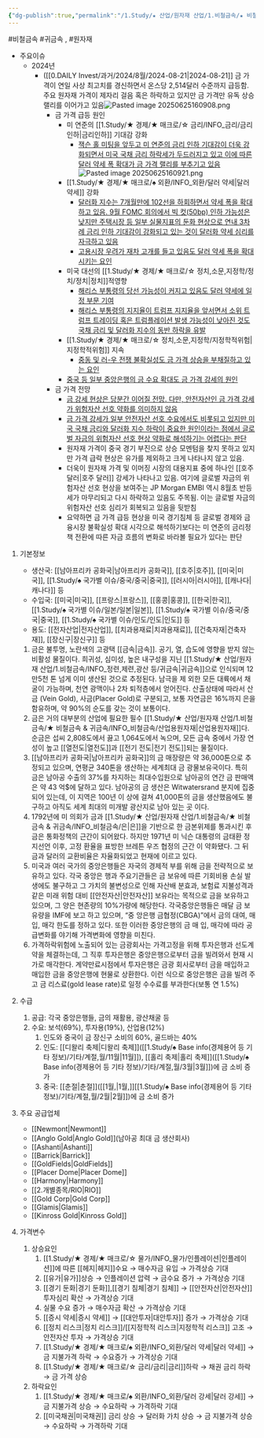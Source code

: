 ```yaml
---
{"dg-publish":true,"permalink":"/1.Study/★ 산업/원자재 산업/1.비철금속/★ 비철금속 & 귀금속/금/금/","created":"2024-11-20T21:02:28.694+09:00","updated":"2025-06-25T16:09:23.558+09:00"}
---
```


#비철금속 #귀금속 , #원자재 



- 주요이슈
	- 2024년
		- ([[0.DAILY Invest/과거/2024/8월/2024-08-21\|2024-08-21]] 금 가격이 연일 사상 최고치를 경신하면서 온스당 2,514달러 수준까지 급등함. 주요 원자재 가격이 제자리 걸음 혹은 하락하고 있지만 금 가격만 유독 상승 랠리를 이어가고 있음![Pasted image 20250625160908.png](/img/user/attachments/Pasted%20image%2020250625160908.png)
			- 금 가격 급등 원인
				- 미 연준의 [[1.Study/★ 경제/★ 매크로/☆ 금리/INFO_금리/금리인하\|금리인하]] 기대감 강화
					- [잭슨 홀 미팅을 앞두고 미 연준의 금리 인하 기대감이 더욱 강화되면서 미국 국채 금리 하락세가 두드러지고 있고 이에 따른 달러 약세 폭 확대가 금 가격 랠리를 부추기고 있음](8.21_금%20가격%20급등이%20시사하는%20것은.pdf#page=2&selection=31,0,83,2&color=yellow)![Pasted image 20250625160921.png](/img/user/attachments/Pasted%20image%2020250625160921.png)
				- [[1.Study/★ 경제/★ 매크로/♠ 외환/INFO_외환/달러 약세\|달러 약세]] 강화
					- [달러화 지수는 7개월만에 102선을 하회하면서 약세 폭을 확대하고 있음. 9월 FOMC 회의에서 빅 컷(50bp) 인하 가능성은 낮지만 주택시장 등 일부 실물지표의 둔화 현상으로 연내 3차례 금리 인하 기대감이 강화되고 있는 것이 달러화 약세 심리를 자극하고 있음](8.21_금%20가격%20급등이%20시사하는%20것은.pdf#page=2&selection=87,0,165,2&color=yellow)
					- [고용시장 우려가 재차 고개를 들고 있음도 달러 약세 폭을 확대시키는 요인](8.21_금%20가격%20급등이%20시사하는%20것은.pdf#page=2&selection=171,0,192,0&color=yellow)
				- 미국 대선의 [[1.Study/★ 경제/★ 매크로/☆ 정치,소문,지정학/정치/정치\|정치]]적영향
					- [해리스 부통령의 당선 가능성이 커지고 있음도 달러 약세에 일정 부문 기여](8.21_금%20가격%20급등이%20시사하는%20것은.pdf#page=2&selection=279,1,298,2&color=yellow)
					- [해리스 부통령의 지지율이 트럼프 지지율을 앞서면서 소위 트럼프 트레이딩 혹은 트럼플레이션 발생 가능성이 낮아진 것도 국채 금리 및 달러화 지수의 동반 하락을 유발](8.21_금%20가격%20급등이%20시사하는%20것은.pdf#page=2&selection=308,1,355,2&color=yellow)
				- [[1.Study/★ 경제/★ 매크로/☆ 정치,소문,지정학/지정학적위험\|지정학적위험]] 지속
					- [중동 및 러-우 전쟁 불확실성도 금 가격 상승을 부채질하고 있는 요인](8.21_금%20가격%20급등이%20시사하는%20것은.pdf#page=2&selection=403,0,425,2&color=yellow)
				- [중국 등 일부 중앙은행의 금 수요 확대도 금 가격 강세의 원인](8.21_금%20가격%20급등이%20시사하는%20것은.pdf#page=2&selection=502,1,523,2&color=yellow)
			- 금 가격 전망
				- [금 강세 현상은 당분간 이어질 전망. 다만, 안전자산인 금 가격 강세가 위험자산 선호 약화를 의미하지 않음](8.21_금%20가격%20급등이%20시사하는%20것은.pdf#page=2&selection=533,0,566,2&color=yellow)
				- [금 가격 강세가 일부 안전자산 선호 수요에서도 비롯되고 있지만 미국 국채 금리와 달러화 지수 하락이 중요한 원인이라는 점에서 글로벌 자금의 위험자산 선호 현상 약화로 해석하기는 어렵다는 판단](8.21_금%20가격%20급등이%20시사하는%20것은.pdf#page=2&selection=639,0,698,0&color=yellow)
				- 원자재 가격이 중국 경기 부진으로 상승 모멘텀을 찾지 못하고 있지만 가격 급락 현상은 유가를 제외하고 크게 나타나지 않고 있음. 
				- 더욱이 원자재 가격 및 이머징 시장의 대용지표 중에 하나인 [[호주 달러\|호주 달러]] 강세가 나타나고 있음. 여기에 글로벌 자금의 위험자산 선호 현상을 보여주는 JP Morgan EMBI 역시 8월초 반등세가 마무리되고 다시 하락하고 있음도 주목됨. 이는 글로벌 자금의 위험자산 선호 심리가 회복되고 있음을 뒷받침
				- 요약하면 금 가격 급등 현상을 미국 경기침체 등 글로벌 경제와 금융시장 불확실성 확대 시각으로 해석하기보다는 미 연준의 금리정책 전환에 따른 자금 흐름의 변화로 바라볼 필요가 있다는 판단

1. 기본정보

	- 생산국: [[남아프리카 공화국\|남아프리카 공화국]], [[호주\|호주]], [[미국\|미국]], [[1.Study/♠ 국가별 이슈/중국/중국\|중국]], [[러시아\|러시아]], [[캐나다\|캐나다]] 등
	- 수입국: [[미국\|미국]], [[프랑스\|프랑스]], [[홍콩\|홍콩]], [[한국\|한국]], [[1.Study/♠ 국가별 이슈/일본/일본\|일본]], [[1.Study/♠ 국가별 이슈/중국/중국\|중국]], [[1.Study/♠ 국가별 이슈/인도/인도\|인도]] 등
	- 용도: [[전자산업\|전자산업]], [[치과용재료\|치과용재료]], [[건축자재\|건축자재]], [[장신구\|장신구]] 등

	1. 금은 불투명, 노란색의 고광택 [[금속\|금속]]. 공기, 열, 습도에 영향을 받지 않는 비활성 물질이다. 희귀성, 심미성, 높은 내구성을 지닌 [[1.Study/★ 산업/원자재 산업/1.비철금속/INFO_정련,제련,광산 등/귀금속\|귀금속]]으로 인식되며 12만5천 톤 넘게 이미 생산된 것으로 추정된다. 남극을 제 외한 모든 대륙에서 채굴이 가능하며, 천연 광맥이나 2차 퇴적층에서 얻어진다. 산출상태에 따라서 산금 (Vein Gold), 사금(Placer Gold)로 구분되고, 보통 자연금은 16%까지 은을 함유하며, 약 90%의 순도를 갖는 것이 보통이다. 
	2. 금은 거의 대부분의 산업에 필요한 필수 [[1.Study/★ 산업/원자재 산업/1.비철금속/★ 비철금속 & 귀금속/INFO_비철금속/산업용원자재\|산업용원자재]]다. 순금은 섭씨 2,808도에서 끓고 1,064도에서 녹으며, 모든 금속 중에서 가장 연성이 높고 [[열전도\|열전도]]과 [[전기 전도\|전기 전도]]되는 물질이다. 
	3. [[남아프리카 공화국\|남아프리카 공화국]]의 금 매장량은 약 36,000톤으로 추정되고 있으며, 연평균 340톤을 생산하는 세계최대 금 광물보유국이다. 특히 금은 남아공 수출의 37%를 차지하는 최대수입원으로 남아공의 연간 금 판매액은 약 43 억$에 달하고 있다. 남아공의 금 생산은 Witwatersrand 분지에 집중되어 있는데, 이 지역은 100년 이 상에 걸쳐 41,000톤의 금을 생산했음에도 불구하고 아직도 세계 최대의 미개발 광산지로 남아 있는 곳 이다. 
	4. 1792년에 미 의회가 금과 [[1.Study/★ 산업/원자재 산업/1.비철금속/★ 비철금속 & 귀금속/INFO_비철금속/은\|은]]을 기반으로 한 금본위제를 통과시킨 후 금은 통화정책의 근간이 되어왔다. 하지만 1971년 미 닉슨 대통령의 금태환 정지선언 이후, 고정 환율을 표방한 브레튼 우즈 협정의 근간 이 약화됐다. 그 뒤 금과 달러의 교환비율은 자율화되었고 현재에 이르고 있다. 
	5. 미국과 여러 국가의 중앙은행들은 자국의 경제적 부를 위해 금을 전략적으로 보유하고 있다. 각국 중앙은 행과 주요기관들은 금 보유에 따른 기회비용 손실 발생에도 불구하고 그 가치의 불변성으로 인해 자산배 분효과, 보험료 지불성격과 같은 미래 위험 대비 [[안전자산\|안전자산]] 보유라는 목적으로 금을 보유하고 있으며, 그 양은 현존량의 10%가량에 해당한다. 각국중앙은행들은 매달 금 보유량을 IMF에 보고 하고 있으며, “중 앙은행 금협정(CBGA)”에서 금의 대여, 매입, 매각 한도를 정하고 있다. 또한 이러한 중앙은행의 금 매 입, 매각에 따라 공급변화를 야기해 가격변화에 영향을 미친다. 
	6. 가격하락위험에 노출되어 있는 금광회사는 가격고정을 위해 투자은행과 선도계약을 체결하는데, 그 직후 투자은행은 중앙은행으로부터 금을 빌려와서 현재 시가로 매각한다. 계약만료시점에서 투자은행은 금광 회사로부터 금을 매입하고 매입한 금을 중앙은행에 현물로 상환한다. 이런 식으로 중앙은행은 금을 빌려 주고 금 리스료(gold lease rate)로 일정 수수료를 부과한다(보통 연 1.5%)


1. 수급
	1. 공급: 각국 중앙은행들, 금의 재활용, 광산채굴 등
	2. 수요: 보석(69%), 투자용(19%), 산업용(12%)
		1. 인도와 중국이 금 장신구 소비의 60%, 골드바는 40%
		2. 인도: [[디왈리 축제\|디왈리 축제]]([[1.Study/♠ Base info(경제용어 등 기타 정보)/기타/계절,월/11월\|11월]]), [[홀리 축제\|홀리 축제]]([[1.Study/♠ Base info(경제용어 등 기타 정보)/기타/계절,월/3월\|3월]])에 금 소비 증가
		3. 중국: [[춘절\|춘절]]([[1월,\|1월,]][[1.Study/♠ Base info(경제용어 등 기타 정보)/기타/계절,월/2월\|2월]])에 금 소비 증가

1. 주요 공급업체
	- [[Newmont\|Newmont]]
	- [[Anglo Gold\|Anglo Gold]](남아공 최대 금 생산회사) 
	- [[Ashanti\|Ashanti]]
	- [[Barrick\|Barrick]]
	- [[GoldFields\|GoldFields]]
	- [[Placer Dome\|Placer Dome]]
	- [[Harmony\|Harmony]]
	- [[2.개별종목/RIO\|RIO]]
	- [[Gold Corp\|Gold Corp]]
	- [[Glamis\|Glamis]]
	-  [[Kinross Gold\|Kinross Gold]]


1. 가격변수
	1. 상승요인
		1. [[1.Study/★ 경제/★ 매크로/☆ 물가/INFO_물가/인플레이션\|인플레이션]]에 따른 [[헤지\|헤지]]수요 → 매수자금 유입 → 가격상승 기대
		2. [[유가\|유가]]상승 → 인플레이션 압력 → 금수요 증가 → 가격상승 기대 
		3. [[경기 둔화\|경기 둔화]],[[경기 침체\|경기 침체]] → [[안전자산\|안전자산]] 투자심리 확산 → 가격상승 기대 
		4. 실물 수요 증가 → 매수자금 확산 → 가격상승 기대 
		5. [[증시 약세\|증시 약세]] → [[대안투자\|대안투자]] 증가 → 가격상승 기대
		6. [[정치 리스크\|정치 리스크]]/[[지정학적 리스크\|지정학적 리스크]] 고조 → 안전자산 투자 → 가격상승 기대
		7. [[1.Study/★ 경제/★ 매크로/♠ 외환/INFO_외환/달러 약세\|달러 약세]] → 금 지불가격 하락 → 수요증가 → 가격상승 기대
		8. [[1.Study/★ 경제/★ 매크로/☆ 금리/금리\|금리]]하락 → 채권 금리 하락 → 금 가격 상승
	2. 하락요인
		1. [[1.Study/★ 경제/★ 매크로/♠ 외환/INFO_외환/달러 강세\|달러 강세]] → 금 지불가격 상승 → 수요하락 → 가격하락 기대
		2. [[미국채권\|미국채권]] 금리 상승 → 달러화 가치 상승 → 금 지불가격 상승 → 수요하락 → 가격하락 기대



